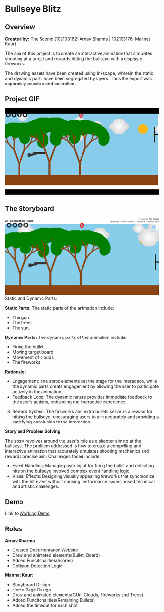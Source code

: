 # Bullseye Blitz


## Overview
**Created by:** The Scenix (102103162: Arnav Sharma | 102103176: Mannat Kaur)

The aim of this project is to create an interactive animation 
that simulates shooting at a target and rewards hitting the 
bullseye with a display of fireworks. 

The drawing assets have been created using Inkscape,
wherein the static and dynamic parts have been
segregated by layers.  Thus the export was separately
possible and controlled.

## Project GIF
![GIF](CG_Demo.gif)

## The Storyboard
![Storyboard](image.png)
Static and Dynamic Parts:

**Static Parts:** 
The static parts of the animation include:
- The gun
- The trees
- The sun.

**Dynamic Parts:** 
The dynamic parts of the animation include:
- Firing the bullet
- Moving target board
- Movement of clouds 
- The fireworks

**Rationale:**
- Engagement: The static elements set the stage for the 
interaction, while the dynamic parts create engagement 
by allowing the user to participate actively in the animation.
- Feedback Loop: The dynamic nature provides immediate feedback
to the user's actions, enhancing the interactive experience.
3. Reward System: The fireworks and extra bullets serve as a 
reward for hitting the bullseye, encouraging users to aim 
accurately and providing a satisfying conclusion to the interaction.

**Story and Problem Solving:**

The story revolves around the user's role as a shooter aiming 
at the bullseye. The problem addressed is how to create a compelling 
and interactive animation that accurately simulates shooting mechanics 
and rewards precise aim. 
Challenges faced include:
- Event Handling: Managing user input for firing the bullet and 
detecting hits on the bullseye involved complex event handling logic.
- Visual Effects: Designing visually appealing fireworks that synchronize
with the hit event without causing performance issues posed technical 
and artistic challenges.


## Demo ##

Link to [Working Demo](./demo)

## Roles ##

**Arnav Sharma** 
- Created Documentation Website
- Drew and animated elements(Bullet, Board) 
- Added Funcitonalities(Scores)
- Collision Detection Logic

**Mannat Kaur**: 
- Storyboard Design
- Home Page Design
- Drew and animated elements(GUn, Clouds, Fireworks and Trees) 
- Added Funcitonalities(Remaining Bullets)
- Added the timeout for each shot